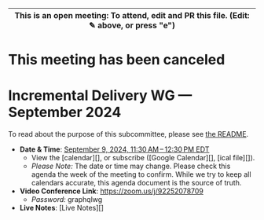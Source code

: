 | This is an open meeting: To attend, edit and PR this file. (Edit: ✎ above, or press "e") |
| ---------------------------------------------------------------------------------------- |

# This meeting has been canceled

# Incremental Delivery WG — September 2024

To read about the purpose of this subcommittee, please see [the README](../../README.md).


- **Date & Time**: [September 9, 2024, 11:30 AM – 12:30 PM EDT](https://www.timeanddate.com/worldclock/converter.html?iso=20240909T153000&p1=224&p2=179&p3=136&p4=268&p5=367&p6=438&p7=248&p8=240)
  - View the [calendar][], or subscribe ([Google Calendar][], [ical file][]).
  - _Please Note:_ The date or time may change. Please check this agenda the
    week of the meeting to confirm. While we try to keep all calendars accurate,
    this agenda document is the source of truth.
- **Video Conference Link**: https://zoom.us/j/92252078709
  - _Password:_ graphqlwg
- **Live Notes**: [Live Notes][]
